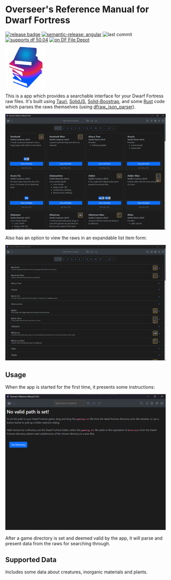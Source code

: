 # Overseer's Reference Manual for Dwarf Fortress

[![release badge](https://img.shields.io/github/v/release/nwesterhausen/overseers-manual-df?style=plastic)](https://github.com/nwesterhausen/overseers-manual-df/releases/latest)
[![semantic-release: angular](https://img.shields.io/badge/semantic--release-conventionalcommits-e10079?logo=semantic-release&style=plastic)](https://github.com/semantic-release/semantic-release)
![last commit](https://img.shields.io/github/last-commit/nwesterhausen/overseers-manual-df?style=plastic)
[![supports df 50.04](https://img.shields.io/badge/Supports%20Dwarf%20Fortress-0.50.04-%235E3E0D?style=plastic)](https://bay12games.com/dwarves/)
[![on DF File Depot](https://img.shields.io/badge/DFFD-0.20.2-blue?style=plastic)](https://dffd.bay12games.com/file.php?id=15966)

![app icon](src-tauri/icons/128x128.png)

This is a app which provides a searchable interface for your Dwarf Fortress raw files. It's built using
[Tauri](https://tauri.studio), [SolidJS](https://www.solidjs.com/),
[Solid-Boostrap](https://solid-libs.github.io/solid-bootstrap), and some [Rust](https://www.rust-lang.org/) code which
parses the raws themselves (using [dfraw_json_parser](https://github.com/nwesterhausen/dfraw_json_parser)).

![app-screenshot](docs/img/app_inuse.png)

Also has an option to view the raws in an expandable list item form:

![app-screenshot-listings](docs/img/app_inuse_listings.png)

## Usage

When the app is started for the first time, it presents some instructions:

![first-launch](docs/img/app_launched.png)

After a game directory is set and deemed valid by the app, it will parse and present data from the raws for searching
through.

## Supported Data

Includes some data about creatures, inorganic materials and plants.
